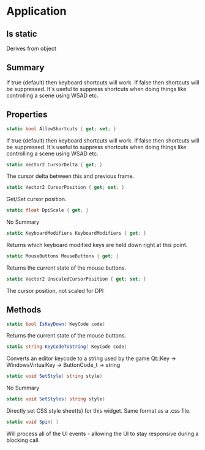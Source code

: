 # Application

## Is static
Derives from object

## Summary

If true (default) then keyboard shortcuts will work. If false then shortcuts will be suppressed.
It's useful to suppress shortcuts when doing things like controlling a scene using WSAD etc.
## Properties

```c#
static bool AllowShortcuts { get; set; } 
```
If true (default) then keyboard shortcuts will work. If false then shortcuts will be suppressed.
It's useful to suppress shortcuts when doing things like controlling a scene using WSAD etc.
```c#
static Vector2 CursorDelta { get; } 
```
The cursor delta between this and previous frame.
```c#
static Vector2 CursorPosition { get; set; } 
```
Get/Set cursor position.
```c#
static float DpiScale { get; } 
```
No Summary
```c#
static KeyboardModifiers KeyboardModifiers { get; } 
```
Returns which keyboard modified keys are held down right at this point.
```c#
static MouseButtons MouseButtons { get; } 
```
Returns the current state of the mouse buttons.
```c#
static Vector2 UnscaledCursorPosition { get; set; } 
```
The cursor position, not scaled for DPI
## Methods

```c#
static bool IsKeyDown( KeyCode code) 
```
Returns the current state of the mouse buttons.
```c#
static string KeyCodeToString( KeyCode code) 
```
Converts an editor keycode to a string used by the game
Qt::Key -> WindowsVirtualKey -> ButtonCode_t -> string
```c#
static void SetStyle( string style) 
```
No Summary
```c#
static void SetStyles( string style) 
```
Directly set CSS style sheet(s) for this widget. Same format as a .css file.
```c#
static void Spin( ) 
```
Will process all of the UI events - allowing the UI to stay responsive during a blocking call.
